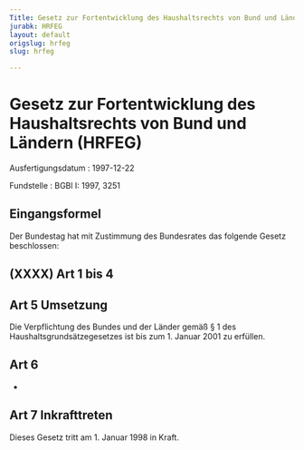 ```yaml
---
Title: Gesetz zur Fortentwicklung des Haushaltsrechts von Bund und Ländern
jurabk: HRFEG
layout: default
origslug: hrfeg
slug: hrfeg

---
```


# Gesetz zur Fortentwicklung des Haushaltsrechts von Bund und Ländern (HRFEG)

Ausfertigungsdatum
:   1997-12-22

Fundstelle
:   BGBl I: 1997, 3251

## Eingangsformel

Der Bundestag hat mit Zustimmung des Bundesrates das folgende Gesetz
beschlossen:

## (XXXX) Art 1 bis 4

## Art 5 Umsetzung

Die Verpflichtung des Bundes und der Länder gemäß § 1 des
Haushaltsgrundsätzegesetzes ist bis zum 1. Januar 2001 zu erfüllen.

## Art 6

-

## Art 7 Inkrafttreten

Dieses Gesetz tritt am 1. Januar 1998 in Kraft.

